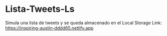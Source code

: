 # Lista-Tweets-Ls
Simula una lista de tweets y se queda almacenado en el Local Storage
Link: https://inspiring-austin-dddd65.netlify.app
